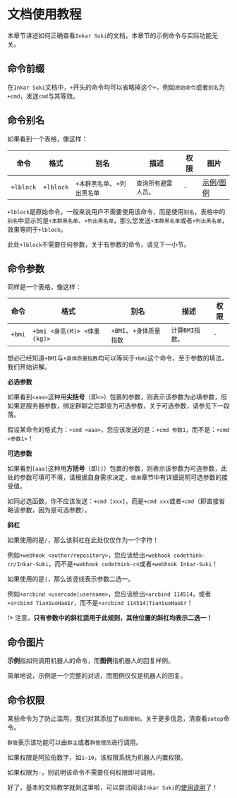 # 文档使用教程

本章节讲述如何正确查看`Inkar Suki`的文档，本章节的示例命令与实际功能无关。

## 命令前缀

在`Inkar Suki`文档中，`+`开头的命令均可以省略掉这个`+`，例如`原始命令`或者`别名`为`+cmd`，发送`cmd`与其等效。

## 命令别名

如果看到一个表格，像这样：

|命令|格式|别名|描述|权限|图片|
|-----|-----|-----|-----|-----|-----|
|`+lblock`|`+lblock`|`+本群黑名单`、`+列出黑名单`|`查询所有避雷人员。`|`-`|[示例](https://inkar-suki.codethink.cn/Inkar-Suki-Docs/img/examples/blacklist_lblock.png)/[图例](https://inkar-suki.codethink.cn/Inkar-Suki-Docs/img/examples/blacklist_lblock_response.jpg)|

`+lblock`是原始命令，一般来说用户不需要使用该命令，而是使用`别名`，表格中的`别名`中显示的是`+本群黑名单`、`+列出黑名单`，那么您发送`+本群黑名单`或者`+列出黑名单`，效果等同于`+lblock`。

此处`+lblock`不需要任何参数，关于有参数的命令，请见下一小节。

## 命令参数

同样是一个表格，像这样：

|命令|格式|别名|描述|权限|
|-----|-----|-----|-----|-----|
|`+bmi`|`+bmi <身高(M)> <体重(kg)>`|`+BMI`、`+身体质量指数`|`计算BMI指数。`|`-`|

想必已经知道`+BMI`与`+身体质量指数`均可以等同于`+bmi`这个命令，至于参数的填法，我们开始讲解。

**必选参数**

如果看到`<aaa>`这种用**尖括号**（即`<>`）包裹的参数，则表示该参数为必填参数，但如果是服务器参数，绑定群聊之后即变为可选参数，关于可选参数，请参见下一段落。

假设某命令的格式为：`+cmd <aaa>`，您应该发送的是：`+cmd 参数1`，而不是：`+cmd <参数1>`！

**可选参数**

如果看到`[aaa]`这种用**方括号**（即`[]`）包裹的参数，则表示该参数为可选参数，此处的参数可填可不填，请根据自身需求决定，`使用`章节中有详细说明可选参数的接受值。

如同必选函数，你不应该发送：`+cmd [xxx]`，而是`+cmd xxx`或者`+cmd`（即直接省略该参数，因为是可选参数）。

**斜杠**

如果使用的是`/`，那么该斜杠在此处仅仅作为一个字符！

例如`+webhook <author/repository>`，您应该给出`+webhook codethink-cn/Inkar-Suki`，而不是`+webhook codethink-cn`或者`+webhook Inkar-Suki`！

如果使用的是`|`，那么该竖线表示参数二选一。

例如`+arcbind <usercode|username>`，您应该给出`+arcbind 114514`，或者`+arcbind TianSuoHaoEr`，而不是`+arcbind 114514|TianSuoHaoEr`！

!> 注意，**只有参数中的斜杠适用于此规则，其他位置的斜杠均表示二选一！**

## 命令图片

**示例**指如何调用机器人的命令，而**图例**指机器人的回复样例。

简单地说，示例是一个完整的对话，而图例仅仅是机器人的回复。

## 命令权限

某些命令为了防止滥用，我们对其添加了`权限限制`，关于更多信息，清查看`setop`命令。

`群管`表示该功能可以由`群主`或者`群管理员`进行调用。

如果权限是阿拉伯数字，如`1~10`，该权限系统为机器人内置权限。

如果权限为`-`，则说明该命令不需要任何权限即可调用。

好了，基本的文档教学就到这里啦，可以尝试阅读`Inkar Suki`的[使用说明](/usage)了！